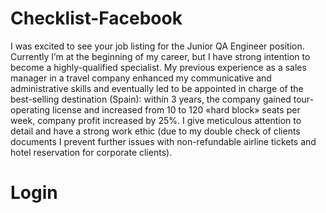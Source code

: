 # Checklist-Facebook
I was excited to see your job listing for the Junior QA Engineer position. Currently I’m at the beginning of my career, but I have strong intention to become a highly-qualified specialist. My previous experience as a sales manager in a travel company enhanced my communicative and administrative skills and eventually led to be appointed in charge of the best-selling destination (Spain): within 3 years, the company gained tour-operating license and increased from 10 to 120 «hard block» seats per week, company profit increased by 25%. 
I give meticulous attention to detail and have a strong work ethic (due to my double check of clients documents I prevent further issues with non-refundable airline tickets and hotel reservation for corporate clients).
# Login 

